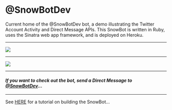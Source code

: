 # @SnowBotDev
Current home of the @SnowBotDev bot, a demo illustrating the Twitter Account Activity and Direct Message APIs. This SnowBot is written in Ruby, uses the Sinatra web app framework, and is deployed on Heroku. 

---------------------

![](https://github.com/jimmoffitt/SnowBotDev/blob/master/docs/screenshots/snowbot_profile.jpg)

---------------------

![](https://github.com/jimmoffitt/SnowBotDev/blob/master/docs/screenshots/welcome_message.jpg)

---------------------
 ####  *If you want to check out the bot, send a Direct Message to [@SnowBotDev](https://twitter.com/snowbotdev)...*
---------------------

See [HERE](https://github.com/jimmoffitt/SnowBotDev/blob/master/docs/tutorial.md) for a tutorial on building the SnowBot...


